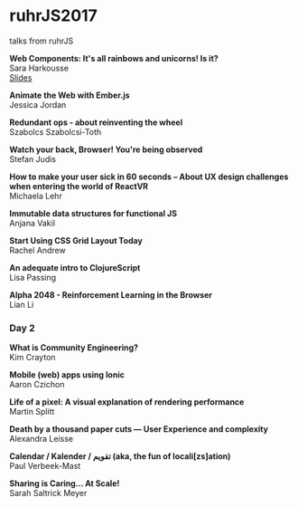 # ruhrJS2017
talks from ruhrJS


**Web Components: It's all rainbows and unicorns! Is it?**<br />
Sara Harkousse<br />
[Slides](http://slides.com/sara_harkousse/web-components-talk-ruhrjs-2017#/)

**Animate the Web with Ember.js**<br />
Jessica Jordan	<br />

**Redundant ops - about reinventing the wheel**<br />
Szabolcs Szabolcsi-Toth	<br />

**Watch your back, Browser! You're being observed**<br />
Stefan Judis	<br />

**How to make your user sick in 60 seconds – About UX design challenges when entering the world of ReactVR**<br />
Michaela Lehr<br />

**Immutable data structures for functional JS**<br />
Anjana Vakil	<br />

**Start Using CSS Grid Layout Today**<br />
Rachel Andrew	<br />

**An adequate intro to ClojureScript**<br />
Lisa Passing<br />

**Alpha 2048 - Reinforcement Learning in the Browser**<br />
Lian Li	<br />

### Day 2


**What is Community Engineering?**<br />
Kim Crayton	<br />

**Mobile (web) apps using Ionic**<br />
Aaron Czichon	<br />

**Life of a pixel: A visual explanation of rendering performance**<br />
Martin Splitt	<br />

**Death by a thousand paper cuts — User Experience and complexity**<br />
Alexandra Leisse	<br />

**Calendar / Kalender / تقويم (aka, the fun of locali[zs]ation)**<br />
Paul Verbeek-Mast	<br />

**Sharing is Caring… At Scale!**<br />
Sarah Saltrick Meyer	<br />

